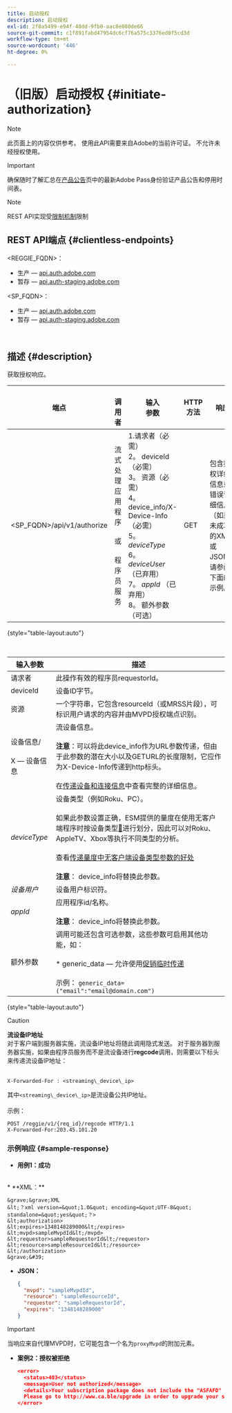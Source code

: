 ```yaml
---
title: 启动授权
description: 启动授权
exl-id: 2f8a5499-e94f-40dd-9fb0-aac8e080de66
source-git-commit: c1f891fabd47954dc6cf76a575c3376ed0f5cd3d
workflow-type: tm+mt
source-wordcount: '446'
ht-degree: 0%

---
```


# （旧版）启动授权 {#initiate-authorization}

>[!NOTE]
>
>此页面上的内容仅供参考。 使用此API需要来自Adobe的当前许可证。 不允许未经授权使用。

>[!IMPORTANT]
>
> 确保随时了解汇总在[产品公告](/help/authentication/product-announcements.md)页中的最新Adobe Pass身份验证产品公告和停用时间表。

>[!NOTE]
>
> REST API实现受[限制机制](/help/authentication/integration-guide-programmers/throttling-mechanism.md)限制

## REST API端点 {#clientless-endpoints}

&lt;REGGIE_FQDN>：

* 生产 — [api.auth.adobe.com](http://api.auth.adobe.com/)
* 暂存 — [api.auth-staging.adobe.com](http://api.auth-staging.adobe.com/)

&lt;SP_FQDN>：

* 生产 — [api.auth.adobe.com](http://api.auth.adobe.com/)
* 暂存 — [api.auth-staging.adobe.com](http://api.auth-staging.adobe.com/)

</br>

## 描述 {#description}

获取授权响应。

| 端点 | </br>调用者 | 输入   </br>参数 | HTTP </br>方法 | 响应 | HTTP </br>响应 |
| --- | --- | --- | --- | --- | --- |
| &lt;SP_FQDN>/api/v1/authorize | 流式处理应用程序</br></br>或</br></br>程序员服务 | 1.请求者（必需）</br>2。  deviceId （必需）</br>3。  资源（必需）</br>4。  device_info/X-Device-Info （必需）</br>5。  _deviceType_</br> 6。  _deviceUser_ （已弃用）</br>7。  _appId_ （已弃用）</br>8。  额外参数（可选） | GET | 包含授权详细信息或错误详细信息（如果未成功）的XML或JSON。 请参阅下面的示例。 | 200 — 成功</br>403 — 无成功 |

{style="table-layout:auto"}

</br>


| 输入参数 | 描述 |
| --- |--------------------------------------------------------------------------------------------------------------------------------------------------------------------------------------------------------------------------------------------------------------------------------------------------------------------------------------------------------------------------------------------------------------------------------------------------------------------------------------------------------------------------------------------------------------------------------------------------------------------------------------------------------------------------------------------------|
| 请求者 | 此操作有效的程序员requestorId。 |
| deviceId | 设备ID字节。 |
| 资源 | 一个字符串，它包含resourceId（或MRSS片段），可标识用户请求的内容并由MVPD授权端点识别。 |
| 设备信息/</br></br>X — 设备信息 | 流设备信息。</br></br>**注意**：可以将此device_info作为URL参数传递，但由于此参数的潜在大小以及GETURL的长度限制，它应作为X-Device-Info传递到http标头。 </br></br>在[传递设备和连接信息](/help/authentication/integration-guide-programmers/legacy/client-information/passing-client-information-device-connection-and-application.md)中查看完整的详细信息。 |
| _deviceType_ | 设备类型（例如Roku、PC）。</br></br>如果此参数设置正确，ESM提供的量度在使用无客户端程序时按设备类型[&#128279;](/help/authentication/integration-guide-programmers/features-premium/esm/entitlement-service-monitoring-overview.md#clientless_device_type)进行划分，因此可以对Roku、AppleTV、Xbox等执行不同类型的分析。</br></br>查看[传递量度中无客户端设备类型参数的好处&#x200B;](/help/authentication/integration-guide-programmers/legacy/notes-technical/benefits-of-using-the-clientless-devicetype-parameter-in-pass-metrics.md)</br></br>**注意**： device_info将替换此参数。 |
| _设备用户_ | 设备用户标识符。 |
| _appId_ | 应用程序id/名称。 </br></br>**注意**： device_info将替换此参数。 |
| 额外参数 | 调用可能还包含可选参数，这些参数可启用其他功能，如：</br></br>* generic_data — 允许使用[促销临时传递](/help/authentication/integration-guide-programmers/features-premium/temporary-access/temp-pass-feature.md#promotional-temp-pass)</br></br>示例： `generic_data=("email":"email@domain.com")` |

{style="table-layout:auto"}

>[!CAUTION]
>
>**流设备IP地址**</br>
>对于客户端到服务器实施，流设备IP地址将随此调用隐式发送。  对于服务器到服务器实施，如果由程序员服务而不是流设备进行&#x200B;**regcode**&#x200B;调用，则需要以下标头来传递流设备IP地址：</br></br>
>
>```
>X-Forwarded-For : <streaming\_device\_ip>
>```
>
>其中`<streaming\_device\_ip>`是流设备公共IP地址。</br></br>
>示例：</br>
>
>```
>POST /reggie/v1/{req_id}/regcode HTTP/1.1
>X-Forwarded-For:203.45.101.20
>```
>


### 示例响应 {#sample-response}

* **用例1：成功**
</br>
  * **XML：**

  </br>

    &grave;&grave;XML
    &lt;？xml version=&quot;1.0&quot; encoding=&quot;UTF-8&quot; standalone=&quot;yes&quot;？>
    &lt;authorization>
    &lt;expires>1348148289000&lt;/expires>
    &lt;mvpd>sampleMvpdId&lt;/mvpd>
    &lt;requestor>sampleRequestorId&lt;/requestor>
    &lt;resource>sampleResourceId&lt;/resource>
    &lt;/authorization>
    &grave;&#39;



* **JSON：**

  ```JSON
  {
    "mvpd": "sampleMvpdId",
    "resource": "sampleResourceId",
    "requestor": "sampleRequestorId",
    "expires": "1348148289000"
  }
  ```

>[!IMPORTANT]
>
>当响应来自代理MVPD时，它可能包含一个名为`proxyMvpd`的附加元素。



* **案例2：授权被拒绝**


  ```JSON
  <error>
    <status>403</status>
    <message>User not authorized</message>
    <details>Your subscription package does not include the "ASFAFD" channel.
    Please go to http://www.ca.ble/upgrade in order to upgrade your subscription.</details>
  </error>
  ```
